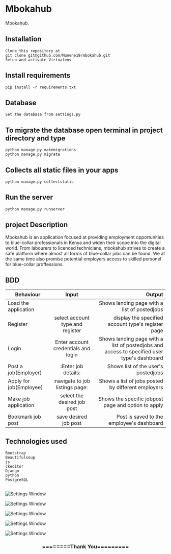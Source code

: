 # Mbokahub
Mbokahub.  


## Installation

```
Clone this repository at 
git clone git@github.com/Munene19/mbokahub.git
Setup and activate Virtualenv
```

## Install requirements

```
pip install -r requirements.txt
```
## Database

```
Set the database from settings.py
```

## To migrate the database open terminal in project directory and type
```
python manage.py makemigrations
python manage.py migrate
```

## Collects all static files in your apps

```
python manage.py collectstatic
```

## Run the server
```
python manage.py runserver
```
## project Description
 Mbokahub is an application focused at providing employment opportunities to blue-collar professionals in Kenya and widen their scope into the digital world. From labourers to licenced technicians, mbokahub strives to create a safe platform where almost all forms of blue-collar jobs can be found. We at the same time also promise potential employers access to skilled personel for blue-collar proffessions.


## BDD
 
| Behaviour                 | Input                  | Output                                             |
| ------------------------  |:----------------------:| --------------------------------------------------:|
| Load the application      | |Shows landing page with a list of postedjobs|
| Register                  |select account type and register|display the specified account type's register page|
| Login |Enter account credentials and login|Shows landing page with a list of postedjobs and access to specified user type's dashboard|
| Post a job(Employer)    |:Enter job details:| Shows list of the user's postedjobs|     
| Apply for job(Employee)    |:navigate to job listings page:| Shows a list of jobs posted by different employers|            
| Make job application    |select the desired job post| Shows the specific jobpost page and option to apply|
| Bookmark job post   |save desired job post| Post is saved to the employee's dashboard|


## Technologies used
```
Bootstrap
Beautifulsoup
js
ckeditor
Django
python
PostgreSQL


```
![Settings Window](https://raw.github.com/Munene19/Mbokahub/screenshots/landing.png)

![Settings Window](https://raw.github.com/Munene19/Mbokahub/screenshots/employeesignup)

![Settings Window](https://raw.github.com/Munene19/Mbokahub/screenshots/employersignup)

![Settings Window](https://raw.github.com/Munene19/Mbokahub/screenshots/jobs)

![Settings Window](https://raw.github.com/Munene19/Mbokahub/screenshots/aboutus)



<div align="center">
    <h3>========Thank You=========</h3>
</div>

